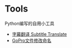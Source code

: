 # Tools
Python编写的自用小工具
- [字幕翻译 Subtitle Translate](Subtitle_translate/README.md/#sec)
- [GoPro文件修改命名](Rename_GoPro/README.md/#sec)
